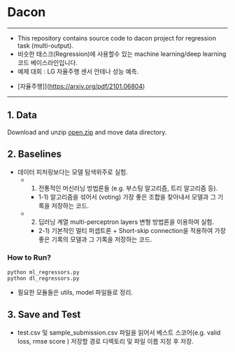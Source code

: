 # Dacon 

---------

- This repository contains source code to dacon project for regression task (multi-output). 
- 비슷한 태스크(Regression)에 사용할수 있는 machine learning/deep learning 코드 베이스라인입니다.  
- 예제 대회 : LG 자율주행 센서 안테나 성능 예측.

* [자율주행]](https://arxiv.org/pdf/2101.06804)
---

## 1. Data

Download and unzip [open.zip](https://dacon.io/competitions/official/235927/data) and move data directory. 


## 2. Baselines

- 데이터 피처링보다는 모델 탐색위주로 실험. 
  - 1) 전통적인 머신러닝 방법론들 (e.g. 부스팅 알고리즘, 트리 알고리즘 등).
    - 1-1) 알고리즘을 섞어서 (voting) 가장 좋은 조합을 찾아내서 모델과 그 기록을 저장하는 코드. 
  - 2) 딥러닝 계열 multi-perceptron layers 변형 방법론을 이용하여 실험.
    - 2-1) 기본적인 멀티 퍼셉트론 + Short-skip connection을 적용하여 가장 좋은 기록의 모델과 그 기록을 저장하는 코드.

### How to Run?

```
python ml_regressors.py
python dl_regressors.py

```
 - 필요한 모듈들은 utils, model 파일들로 정리.  

## 3. Save and Test

- test.csv 및 sample_submission.csv 파일을 읽어서 베스트 스코어(e.g. valid loss, rmse score ) 저장할 경로 디렉토리 및 파일 이름 지정 후 저장. 


